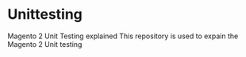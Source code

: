 # Unittesting
Magento 2 Unit Testing explained
This repository is used to expain the Magento 2 Unit testing


